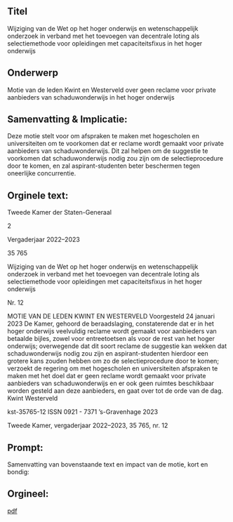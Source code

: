 ## Titel
Wijziging van de Wet op het hoger onderwijs en wetenschappelijk onderzoek in verband met het toevoegen van decentrale loting als selectiemethode voor opleidingen met capaciteitsfixus in het hoger onderwijs
## Onderwerp
Motie van de leden Kwint en Westerveld over geen reclame voor private aanbieders van schaduwonderwijs in het hoger onderwijs
## Samenvatting & Implicatie:

Deze motie stelt voor om afspraken te maken met hogescholen en universiteiten om te voorkomen dat er reclame wordt gemaakt voor private aanbieders van schaduwonderwijs. Dit zal helpen om de suggestie te voorkomen dat schaduwonderwijs nodig zou zijn om de selectieprocedure door te komen, en zal aspirant-studenten beter beschermen tegen oneerlijke concurrentie.
## Orginele text:


Tweede Kamer der Staten-Generaal

2

Vergaderjaar 2022–2023

35 765

Wijziging van de Wet op het hoger onderwijs en
wetenschappelijk onderzoek in verband met het
toevoegen van decentrale loting als
selectiemethode voor opleidingen met
capaciteitsfixus in het hoger onderwijs

Nr. 12

MOTIE VAN DE LEDEN KWINT EN WESTERVELD
Voorgesteld 24 januari 2023
De Kamer,
gehoord de beraadslaging,
constaterende dat er in het hoger onderwijs veelvuldig reclame wordt
gemaakt voor aanbieders van betaalde bijles, zowel voor entreetoetsen
als voor de rest van het hoger onderwijs;
overwegende dat dit soort reclame de suggestie kan wekken dat schaduwonderwijs nodig zou zijn en aspirant-studenten hierdoor een grotere kans
zouden hebben om zo de selectieprocedure door te komen;
verzoekt de regering om met hogescholen en universiteiten afspraken te
maken met het doel dat er geen reclame wordt gemaakt voor private
aanbieders van schaduwonderwijs en er ook geen ruimtes beschikbaar
worden gesteld aan deze aanbieders,
en gaat over tot de orde van de dag.
Kwint
Westerveld

kst-35765-12
ISSN 0921 - 7371
’s-Gravenhage 2023

Tweede Kamer, vergaderjaar 2022–2023, 35 765, nr. 12


## Prompt:
Samenvatting van bovenstaande text en impact van de motie, kort en bondig:

## Orgineel:
[pdf](https://gegevensmagazijn.tweedekamer.nl/OData/v4/2.0/Document(cba8391b-9c74-4bf2-9be7-9ec3b6674e51)/resource)
